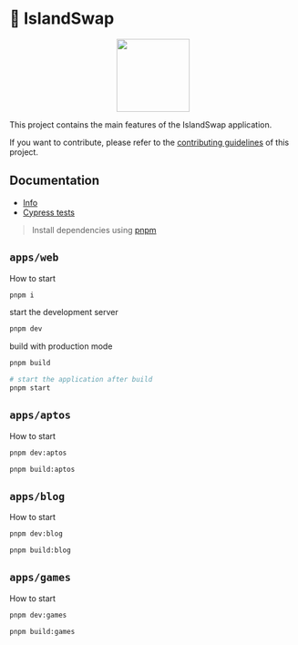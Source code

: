 # 🌴 IslandSwap

<p align="center">
  <a href="https://islandswap.finance">
      <img src="https://islandswap.finance/logo.png" height="128">
  </a>
</p>

This project contains the main features of the IslandSwap application.

If you want to contribute, please refer to the [contributing guidelines](./CONTRIBUTING.md) of this project.

## Documentation

- [Info](doc/Info.md)
- [Cypress tests](doc/Cypress.md)

> Install dependencies using [pnpm](https://pnpm.io)

## `apps/web`

How to start

```sh
pnpm i
```

start the development server

```sh
pnpm dev
```

build with production mode

```sh
pnpm build

# start the application after build
pnpm start
```

## `apps/aptos`

How to start

```sh
pnpm dev:aptos
```

```sh
pnpm build:aptos
```

## `apps/blog`

How to start

```sh
pnpm dev:blog
```

```sh
pnpm build:blog
```

## `apps/games`

How to start

```sh
pnpm dev:games
```

```sh
pnpm build:games
```
